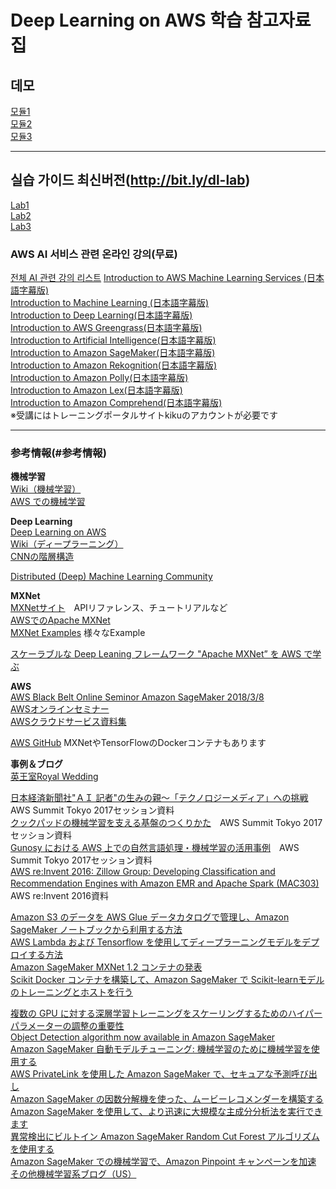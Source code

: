 # Deep Learning on AWS 학습 참고자료집

## 데모

[모듈1](https://github.com/serithemage/AWS_AI_Study/blob/master/DLonAWS/Deep_Learning_on_AWS_demo1.ipynb)  
[모듈2](https://github.com/serithemage/AWS_AI_Study/blob/master/DLonAWS/Deep_Learning_on_AWS_demo2.ipynb)  
[모듈3](https://github.com/serithemage/AWS_AI_Study/blob/master/DLonAWS/Deep_Learning_on_AWS_demo3.ipynb)

* * *

## 실습 가이드 최신버전(http://bit.ly/dl-lab)

[Lab1](http://aws-class-data.s3-website.ap-northeast-2.amazonaws.com/DL/lab-1-setup.html)  
[Lab2](https://s3-ap-northeast-1.amazonaws.com/deeplearning-resato-demo/lab-2-cnn.md.html)  
[Lab3](https://s3-ap-northeast-1.amazonaws.com/deeplearning-resato-demo/lab-3-lambda.md.html)

### AWS AI 서비스 관련 온라인 강의(무료)

[전체 AI 관련 강의 리스트](https://www.aws.training/Training?searchPhrase=%EB%B6%84%EC%95%BC-%EC%9D%B8%EA%B3%B5%20%EC%A7%80%EB%8A%A5(AI)&searchPhrase=enrollment_id_1
)
[Introduction to AWS Machine Learning Services (日本語字幕版)](https://kiku.aws.training/learningobject/video?id=21762)  
[Introduction to Machine Learning (日本語字幕版)](https://kiku.aws.training/learningobject/video?id=21761)  
[Introduction to Deep Learning(日本語字幕版)](https://kiku.aws.training/learningobject/video?id=21763)  
[Introduction to AWS Greengrass(日本語字幕版)](https://kiku.aws.training/learningobject/video?id=21740)  
[Introduction to Artificial Intelligence(日本語字幕版)](https://kiku.aws.training/learningobject/video?id=21765)  
[Introduction to Amazon SageMaker(日本語字幕版)](https://kiku.aws.training/learningobject/video?id=21764)  
[Introduction to Amazon Rekognition(日本語字幕版)](https://kiku.aws.training/learningobject/video?id=21759)  
[Introduction to Amazon Polly(日本語字幕版)](https://kiku.aws.training/learningobject/video?id=21742)  
[Introduction to Amazon Lex(日本語字幕版)](https://kiku.aws.training/learningobject/video?id=21739)  
[Introduction to Amazon Comprehend(日本語字幕版)](https://kiku.aws.training/learningobject/video?id=21760)  
※受講にはトレーニングポータルサイトkikuのアカウントが必要です

* * *

### 参考情報(#参考情報)

**機械学習**  
[Wiki（機械学習）](https://ja.wikipedia.org/wiki/%E6%A9%9F%E6%A2%B0%E5%AD%A6%E7%BF%92)  
[AWS での機械学習](https://aws.amazon.com/jp/machine-learning/)

**Deep Learning**  
[Deep Learning on AWS](https://aws.amazon.com/jp/deep-learning/)  
[Wiki（ディープラーニング）](https://ja.wikipedia.org/wiki/%E3%83%87%E3%82%A3%E3%83%BC%E3%83%97%E3%83%A9%E3%83%BC%E3%83%8B%E3%83%B3%E3%82%B0)  
[CNNの階層構造](http://josephpcohen.com/w/visualizing-cnn-architectures-side-by-side-with-mxnet/)  

[Distributed (Deep) Machine Learning Community](https://github.com/dmlc)

**MXNet**  
[MXNetサイト](https://mxnet.incubator.apache.org/)　APIリファレンス、チュートリアルなど  
[AWSでのApache MXNet](https://aws.amazon.com/jp/mxnet/)  
[MXNet Examples](https://github.com/apache/incubator-mxnet/tree/master/example) 様々なExample  

[スケーラブルな Deep Leaning フレームワーク "Apache MXNet” を AWS で学ぶ](https://www.slideshare.net/AmazonWebServicesJapan/deep-leaning-apache-mxnet-aws)

**AWS**  
[AWS Black Belt Online Seminor Amazon SageMaker 2018/3/8](https://aws.amazon.com/jp/blogs/news/aws-black-belt-online-seminar-amazon-sagemaker/)  
[AWSオンラインセミナー](https://aws.amazon.com/jp/about-aws/events/webinars/)  
[AWSクラウドサービス資料集](https://aws.amazon.com/jp/aws-jp-introduction/)  

[AWS GitHub](https://github.com/aws) MXNetやTensorFlowのDockerコンテナもあります

**事例＆ブログ**  
[英王室Royal Wedding](https://twitter.com/awscloud_jp/status/998868970265440256)  

[日本経済新聞社"ＡＩ 記者"の生みの親～「テクノロジーメディア」への挑戦](https://d1.awsstatic.com/events/jp/2017/summit/slide/D4T5-3.pdf)　AWS Summit Tokyo 2017セッション資料  
[クックパッドの機械学習を支える基盤のつくりかた](https://d1.awsstatic.com/events/jp/2017/summit/slide/D3T5-2.pdf)　AWS Summit Tokyo 2017セッション資料  
[Gunosy における AWS 上での自然言語処理・機械学習の活用事例](https://d1.awsstatic.com/events/jp/2017/summit/devday/D2T8-6.pdf)　AWS Summit Tokyo 2017セッション資料  
[AWS re:Invent 2016: Zillow Group: Developing Classification and Recommendation Engines with Amazon EMR and Apache Spark (MAC303)](https://www.slideshare.net/AmazonWebServices/aws-reinvent-2016-zillow-group-developing-classification-and-recommendation-engines-with-amazon-emr-and-apache-spark-mac303) 　AWS re:Invent 2016資料  

[Amazon S3 のデータを AWS Glue データカタログで管理し、Amazon SageMaker ノートブックから利用する方法](https://aws.amazon.com/jp/blogs/news/access-amazon-s3-data-managed-by-aws-glue-data-catalog-from-amazon-sagemaker-notebooks/)  
[AWS Lambda および Tensorflow を使用してディープラーニングモデルをデプロイする方法](https://aws.amazon.com/jp/blogs/news/how-to-deploy-deep-learning-models-with-aws-lambda-and-tensorflow/)  
[Amazon SageMaker MXNet 1.2 コンテナの発表](https://aws.amazon.com/jp/blogs/news/announcing-the-amazon-sagemaker-mxnet-1-2-container/)  
[Scikit Docker コンテナを構築して、Amazon SageMaker で Scikit-learnモデルのトレーニングとホストを行う](https://aws.amazon.com/jp/blogs/news/train-and-host-scikit-learn-models-in-amazon-sagemaker-by-building-a-scikit-docker-container/)  

[複数の GPU に対する深層学習トレーニングをスケーリングするためのハイパーパラメーターの調整の重要性](https://aws.amazon.com/jp/blogs/news/the-importance-of-hyperparameter-tuning-for-scaling-deep-learning-training-to-multiple-gpus/)  
[Object Detection algorithm now available in Amazon SageMaker](https://aws.amazon.com/jp/blogs/machine-learning/object-detection-algorithm-now-available-in-amazon-sagemaker/)  
[Amazon SageMaker 自動モデルチューニング: 機械学習のために機械学習を使用する](https://aws.amazon.com/jp/blogs/news/sagemaker-automatic-model-tuning/)  
[AWS PrivateLink を使用した Amazon SageMaker で、セキュアな予測呼び出し](https://aws.amazon.com/jp/blogs/news/secure-prediction-calls-in-amazon-sagemaker-with-aws-privatelink/)  
[Amazon SageMaker の因数分解機を使った、ムービーレコメンダーを構築する](https://aws.amazon.com/jp/blogs/news/build-a-movie-recommender-with-factorization-machines-on-amazon-sagemaker/)  
[Amazon SageMaker を使用して、より迅速に大規模な主成分分析法を実行できます](https://aws.amazon.com/jp/blogs/news/perform-a-large-scale-principal-component-analysis-faster-using-amazon-sagemaker/?nc1=b_rp)  
[異常検出にビルトイン Amazon SageMaker Random Cut Forest アルゴリズムを使用する](https://aws.amazon.com/jp/blogs/news/use-the-built-in-amazon-sagemaker-random-cut-forest-algorithm-for-anomaly-detection/?nc1=b_rp)  
[Amazon SageMaker での機械学習で、Amazon Pinpoint キャンペーンを加速](https://aws.amazon.com/jp/blogs/news/amazon-pinpoint-campaigns-driven-by-machine-learning-on-amazon-sagemaker/?nc1=b_rp)  
[その他機械学習系ブログ（US）](https://aws.amazon.com/jp/blogs/machine-learning/)